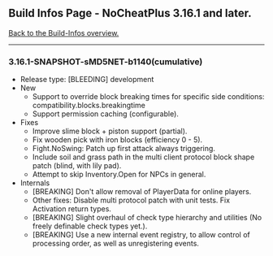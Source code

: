 ## Build Infos Page - NoCheatPlus 3.16.1 and later.

[Back to the Build-Infos overview.](https://github.com/NoCheatPlus/Docs/wiki/Build-Infos)

----

### 3.16.1-SNAPSHOT-sMD5NET-b1140(cumulative)
* Release type: [BLEEDING] development
* New
    * Support to override block breaking times for specific side conditions: compatibility.blocks.breakingtime
    * Support permission caching (configurable).
* Fixes
    * Improve slime block + piston support (partial).
    * Fix wooden pick with iron blocks (efficiency 0 - 5).
    * Fight.NoSwing: Patch up first attack always triggering.
    * Include soil and grass path in the multi client protocol block shape patch (blind, with lily pad).
    * Attempt to skip Inventory.Open for NPCs in general.
* Internals
    * [BREAKING] Don't allow removal of PlayerData for online players.
    * Other fixes: Disable multi protocol patch with unit tests. Fix Activation return types.
    * [BREAKING] Slight overhaul of check type hierarchy and utilities (No freely definable check types yet.).
    * [BREAKING] Use a new internal event registry, to allow control of processing order, as well as unregistering events.

